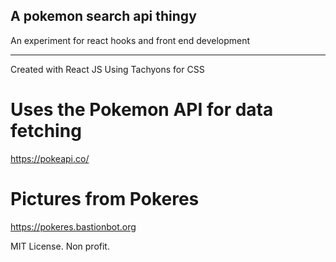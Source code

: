 ## A pokemon search api thingy

An experiment for react hooks and front end development

---

Created with React JS
Using Tachyons for CSS

# Uses the Pokemon API for data fetching

https://pokeapi.co/

# Pictures from Pokeres

https://pokeres.bastionbot.org

MIT License. Non profit.
